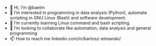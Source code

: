 - 👋 Hi, I’m @baetm
- 👀 I’m interested in programming in data analysis (Python), automate scripting in GNU Linux (Bash) and software development.
- 🌱 I’m currently learning Linux command and bash scripting.
- 💞️ I’m looking to collaborate like automation, data analysis and general programming 
- 📫 How to reach me linkedin.com/in/bartosz-etmanski/

<!---
etmoon/etmoon is a ✨ special ✨ repository because its `README.md` (this file) appears on your GitHub profile.
You can click the Preview link to take a look at your changes.
--->
